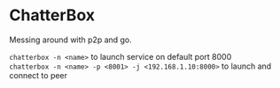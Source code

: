 # ChatterBox
Messing around with p2p and go.

`chatterbox -n <name>` to launch service on default port 8000<br/> 
`chatterbox -n <name> -p <8001> -j <192.168.1.10:8000>` to launch and connect to peer<br/> 
